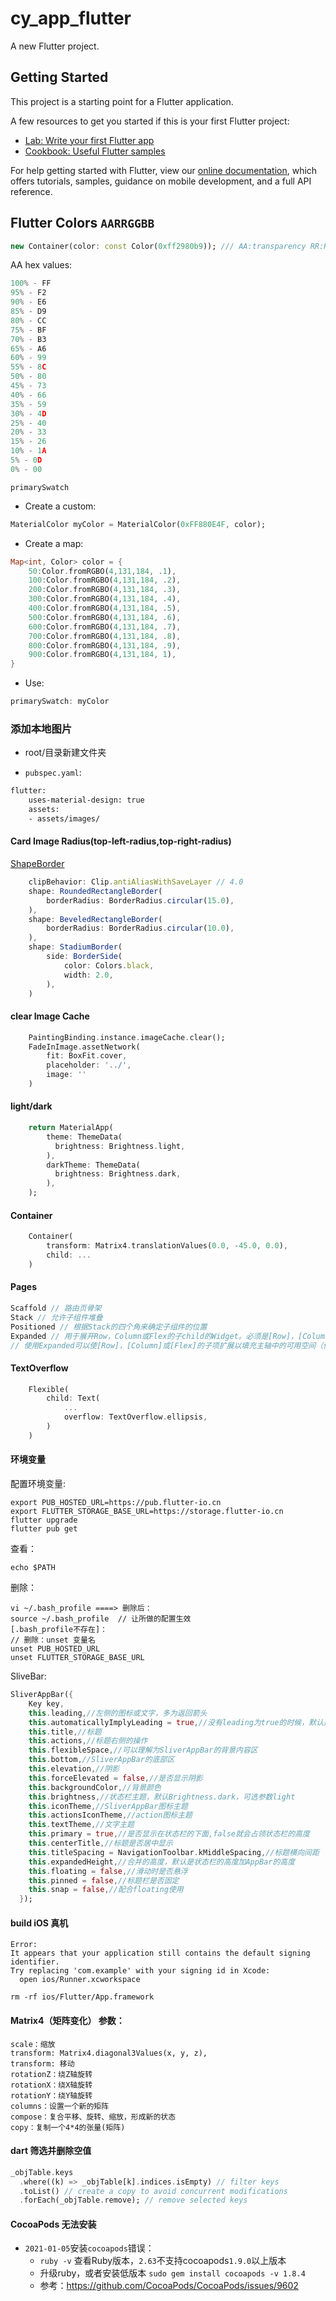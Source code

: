# cy_app_flutter

A new Flutter project.

## Getting Started

This project is a starting point for a Flutter application.

A few resources to get you started if this is your first Flutter project:

- [Lab: Write your first Flutter app](https://flutter.dev/docs/get-started/codelab)
- [Cookbook: Useful Flutter samples](https://flutter.dev/docs/cookbook)

For help getting started with Flutter, view our
[online documentation](https://flutter.dev/docs), which offers tutorials,
samples, guidance on mobile development, and a full API reference.

## Flutter Colors `AARRGGBB`

```Dart
new Container(color: const Color(0xff2980b9)); /// AA:transparency RR:Red  GG:Green    BB:Blue
```

AA hex values:

```js
100% - FF
95% - F2
90% - E6
85% - D9
80% - CC
75% - BF
70% - B3
65% - A6
60% - 99
55% - 8C
50% - 80
45% - 73
40% - 66
35% - 59
30% - 4D
25% - 40
20% - 33
15% - 26
10% - 1A
5% - 0D
0% - 00
```

`primarySwatch`

- Create a custom:

```Dart
MaterialColor myColor = MaterialColor(0xFF880E4F, color);
```

- Create a map:

```Dart
Map<int, Color> color = {
    50:Color.fromRGBO(4,131,184, .1),
    100:Color.fromRGBO(4,131,184, .2),
    200:Color.fromRGBO(4,131,184, .3),
    300:Color.fromRGBO(4,131,184, .4),
    400:Color.fromRGBO(4,131,184, .5),
    500:Color.fromRGBO(4,131,184, .6),
    600:Color.fromRGBO(4,131,184, .7),
    700:Color.fromRGBO(4,131,184, .8),
    800:Color.fromRGBO(4,131,184, .9),
    900:Color.fromRGBO(4,131,184, 1),
}
```

- Use:

```Dart
primarySwatch: myColor
```

### 添加本地图片

- root/目录新建文件夹

- `pubspec.yaml`:

```xml
flutter:
    uses-material-design: true
    assets:
    - assets/images/
```

#### Card Image Radius(top-left-radius,top-right-radius)

[ShapeBorder](https://api.flutter.dev/flutter/painting/ShapeBorder-class.html)

```js
    clipBehavior: Clip.antiAliasWithSaveLayer // 4.0
    shape: RoundedRectangleBorder(
        borderRadius: BorderRadius.circular(15.0),
    ),
    shape: BeveledRectangleBorder(
        borderRadius: BorderRadius.circular(10.0),
    ),
    shape: StadiumBorder(
        side: BorderSide(
            color: Colors.black,
            width: 2.0,
        ),
    )
```

#### clear Image Cache

```dart
    PaintingBinding.instance.imageCache.clear();
    FadeInImage.assetNetwork(
        fit: BoxFit.cover,
        placeholder: '../',
        image: ''
    )
```

#### light/dark

```dart
    return MaterialApp(
        theme: ThemeData(
          brightness: Brightness.light,
        ),
        darkTheme: ThemeData(
          brightness: Brightness.dark,
        ),
    );
```

#### Container

```dart
    Container(
        transform: Matrix4.translationValues(0.0, -45.0, 0.0),
        child: ...
    )
```

#### Pages

```dart
Scaffold // 路由页骨架
Stack // 允许子组件堆叠
Positioned // 根据Stack的四个角来确定子组件的位置
Expanded // 用于展开Row，Column或Flex的子child的Widget。必须是[Row]，[Column]或[Flex]的后代
// 使用Expanded可以使[Row]，[Column]或[Flex]的子项扩展以填充主轴中的可用空间（例如，水平用[Row]或垂直用[Column]）。
```

#### TextOverflow

```dart
    Flexible(
        child: Text(
            ...
            overflow: TextOverflow.ellipsis,
        )
    )
```

#### 环境变量

配置环境变量:

```shell
export PUB_HOSTED_URL=https://pub.flutter-io.cn
export FLUTTER_STORAGE_BASE_URL=https://storage.flutter-io.cn
flutter upgrade
flutter pub get
```

查看：

```shell
echo $PATH
```

删除：

```shell
vi ~/.bash_profile ====> 删除后：
source ~/.bash_profile  // 让所做的配置生效
[.bash_profile不存在]：
// 删除：unset 变量名
unset PUB_HOSTED_URL
unset FLUTTER_STORAGE_BASE_URL
```

SliveBar:

```dart
SliverAppBar({
    Key key,
    this.leading,//左侧的图标或文字，多为返回箭头
    this.automaticallyImplyLeading = true,//没有leading为true的时候，默认返回箭头，没有leading且为false，则显示title
    this.title,//标题
    this.actions,//标题右侧的操作
    this.flexibleSpace,//可以理解为SliverAppBar的背景内容区
    this.bottom,//SliverAppBar的底部区
    this.elevation,//阴影
    this.forceElevated = false,//是否显示阴影
    this.backgroundColor,//背景颜色
    this.brightness,//状态栏主题，默认Brightness.dark，可选参数light
    this.iconTheme,//SliverAppBar图标主题
    this.actionsIconTheme,//action图标主题
    this.textTheme,//文字主题
    this.primary = true,//是否显示在状态栏的下面,false就会占领状态栏的高度
    this.centerTitle,//标题是否居中显示
    this.titleSpacing = NavigationToolbar.kMiddleSpacing,//标题横向间距
    this.expandedHeight,//合并的高度，默认是状态栏的高度加AppBar的高度
    this.floating = false,//滑动时是否悬浮
    this.pinned = false,//标题栏是否固定
    this.snap = false,//配合floating使用
  });
```
#### build iOS 真机
```shell
Error:
It appears that your application still contains the default signing identifier.
Try replacing 'com.example' with your signing id in Xcode:
  open ios/Runner.xcworkspace
```
`rm -rf ios/Flutter/App.framework`

#### Matrix4（矩阵变化） 参数：
```text
scale：缩放
transform: Matrix4.diagonal3Values(x, y, z),
transform: 移动
rotationZ：绕Z轴旋转
rotationX：绕X轴旋转
rotationY：绕Y轴旋转
columns：设置一个新的矩阵
compose：复合平移、旋转、缩放，形成新的状态
copy：复制一个4*4的张量(矩阵)
```

#### dart 筛选并删除空值
```dart
_objTable.keys
  .where((k) => _objTable[k].indices.isEmpty) // filter keys
  .toList() // create a copy to avoid concurrent modifications
  .forEach(_objTable.remove); // remove selected keys
```

#### CocoaPods 无法安装

- `2021-01-05`安装`cocoapods`错误：
  - `ruby -v` 查看Ruby版本，`2.63`不支持cocoapods`1.9.0`以上版本
  - 升级ruby，或者安装低版本 `sudo gem install cocoapods -v 1.8.4`
  - 参考：https://github.com/CocoaPods/CocoaPods/issues/9602
